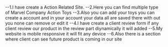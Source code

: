 <!-- About My project -->

--1.I have create a Action Related Site.
--2.Here you can find multiple type of Marvel Company Action Toys
--3.Also you can add your toys you can create a account and in your account your data all are saved there with out you none can remove or edit it
--4.I have create a client review form if any client review our product in the review part diynamically it will added
--5.My website is mobile responsive it will fit any device 
--6.Also there is a section where client can see future product is coming in our site